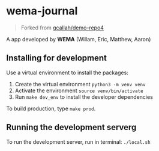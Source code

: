 # wema-journal
> Forked from [gcallah/demo-repo4](https://github.com/gcallah/demo-repo4)

A app developed by **WEMA** (Willam, Eric, Matthew, Aaron)

## Installing for development
Use a virtual environment to install the packages:

1. Create the virtual environment
```python3 -m venv venv```
2. Activate the environment
```source venv/bin/activate```
3. Run `make dev_env` to install the developer dependencies

To build production, type `make prod`.

## Running the development serverg
To run the development server, run in terminal:
```./local.sh```